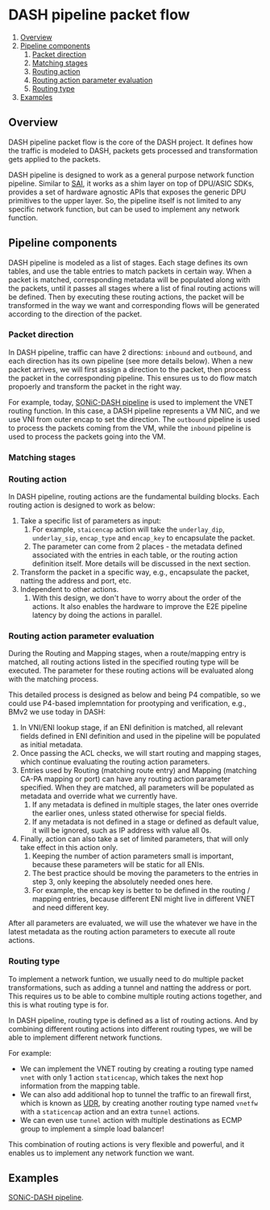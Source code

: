 # DASH pipeline packet flow

1. [Overview](#overview)
2. [Pipeline components](#pipeline-components)
   1. [Packet direction](#packet-direction)
   2. [Matching stages](#matching-stages)
   3. [Routing action](#routing-action)
   4. [Routing action parameter evaluation](#routing-action-parameter-evaluation)
   5. [Routing type](#routing-type)
3. [Examples](#examples)

## Overview

DASH pipeline packet flow is the core of the DASH project. It defines how the traffic is modeled to DASH, packets gets processed and transformation gets applied to the packets.

DASH pipeline is designed to work as a general purpose network function pipeline. Similar to [SAI](https://github.com/opencomputeproject/SAI), it works as a shim layer on top of DPU/ASIC SDKs, provides a set of hardware agnostic APIs that exposes the generic DPU primitives to the upper layer. So, the pipeline itself is not limited to any specific network function, but can be used to implement any network function. 

## Pipeline components

DASH pipeline is modeled as a list of stages. Each stage defines its own tables, and use the table entries to match packets in certain way. When a packet is matched, corresponding metadata will be populated along with the packets, until it passes all stages where a list of final routing actions will be defined. Then by executing these routing actions, the packet will be transformed in the way we want and corresponding flows will be generated according to the direction of the packet.

### Packet direction

In DASH pipeline, traffic can have 2 directions: `inbound` and `outbound`, and each direction has its own pipeline (see more details below). When a new packet arrives, we will first assign a direction to the packet, then process the packet in the corresponding pipeline. This ensures us to do flow match propoerly and transform the packet in the right way.

For example, today, [SONiC-DASH pipeline](https://github.com/sonic-net/SONiC/blob/master/doc/dash/dash-sonic-hld.md#2-packet-flows) is used to implement the VNET routing function. In this case, a DASH pipeline represents a VM NIC, and we use VNI from outer encap to set the direction. The `outbound` pipeline is used to process the packets coming from the VM, while the `inbound` pipeline is used to process the packets going into the VM.

### Matching stages



### Routing action

In DASH pipeline, routing actions are the fundamental building blocks. Each routing action is designed to work as below:

1. Take a specific list of parameters as input:
   1. For example, `staicencap` action will take the `underlay_dip`, `underlay_sip`, `encap_type` and `encap_key` to encapsulate the packet.
   2. The parameter can come from 2 places - the metadata defined associated with the entries in each table, or the routing action definition itself. More details will be discussed in the next section.
2. Transform the packet in a specific way, e.g., encapsulate the packet, natting the address and port, etc.
3. Independent to other actions.
   1. With this design, we don't have to worry about the order of the actions. It also enables the hardware to improve the E2E pipeline latency by doing the actions in parallel.

### Routing action parameter evaluation

During the Routing and Mapping stages, when a route/mapping entry is matched, all routing actions listed in the specified routing type will be executed. The parameter for these routing actions will be evaluated along with the matching process. 

This detailed process is designed as below and being P4 compatible, so we could use P4-based implemntation for prootyping and verification, e.g., BMv2 we use today in DASH:

1. In VNI/ENI lookup stage, if an ENI definition is matched, all relevant fields defined in ENI definition and used in the pipeline will be populated as initial metadata.
2. Once passing the ACL checks, we will start routing and mapping stages, which continue evaluating the routing action parameters.
3. Entries used by Routing (matching route entry) and Mapping (matching CA-PA mapping or port) can have any routing action parameter specified. When they are matched, all parameters will be populated as metadata and override what we currently have.
    1. If any metadata is defined in multiple stages, the later ones override the earlier ones, unless stated otherwise for special fields.
    2. If any metadata is not defined in a stage or defined as default value, it will be ignored, such as IP address with value all 0s. 
4. Finally, action can also take a set of limited parameters, that will only take effect in this action only.
    1. Keeping the number of action parameters small is important, because these parameters will be static for all ENIs.
    2. The best practice should be moving the parameters to the entries in step 3, only keeping the absolutely needed ones here.
    3. For example, the encap key is better to be defined in the routing / mapping entries, because different ENI might live in different VNET and need different key.

After all parameters are evaluated, we will use the whatever we have in the latest metadata as the routing action parameters to execute all route actions.

### Routing type

To implement a network funtion, we usually need to do multiple packet transformations, such as adding a tunnel and natting the address or port. This requires us to be able to combine multiple routing actions together, and this is what routing type is for.

In DASH pipeline, routing type is defined as a list of routing actions. And by combining different routing actions into different routing types, we will be able to implement different network functions.

For example:

- We can implement the VNET routing by creating a routing type named `vnet` with only 1 action `staticencap`, which takes the next hop information from the mapping table.
- We can also add additional hop to tunnel the traffic to an firewall first, which is known as [UDR](https://learn.microsoft.com/en-us/azure/virtual-network/virtual-networks-udr-overview), by creating another routing type named `vnetfw` with a `staticencap` action and an extra `tunnel` actions.
- We can even use `tunnel` action with multiple destinations as ECMP group to implement a simple load balancer!

This combination of routing actions is very flexible and powerful, and it enables us to implement any network function we want.

## Examples

[SONiC-DASH pipeline](https://github.com/sonic-net/SONiC/blob/master/doc/dash/dash-sonic-hld.md#2-packet-flows).